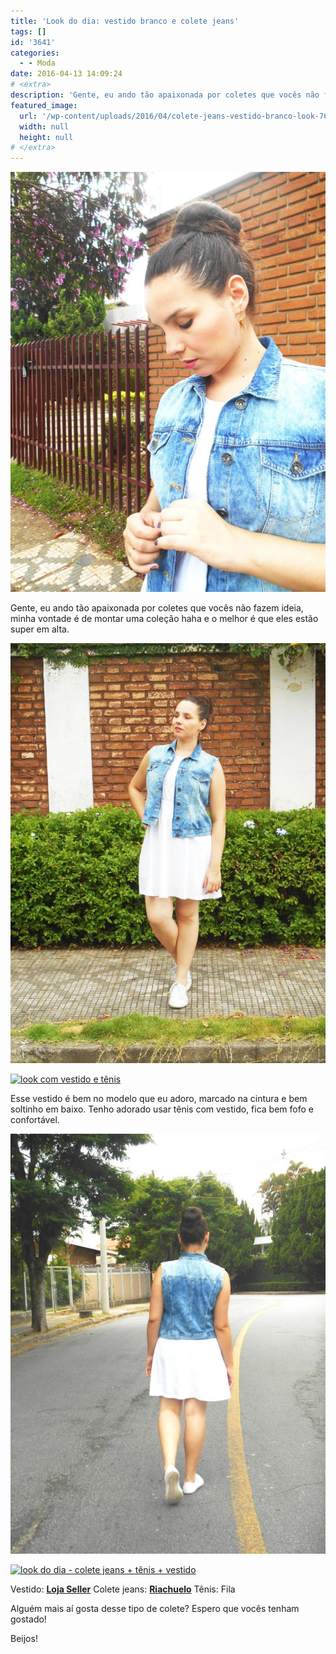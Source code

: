 ```yaml
---
title: 'Look do dia: vestido branco e colete jeans'
tags: []
id: '3641'
categories:
  - - Moda
date: 2016-04-13 14:09:24
# <extra>
description: 'Gente, eu ando tão apaixonada por coletes que vocês não fazem ideia, minha vontade é de montar uma coleção haha e o melhor é que eles estão super em alta. Esse vestido é bem no modelo que eu adoro, marcado na cintura e bem soltinho em baixo. Tenho adorado usar tênis com vestido, fica bem fofo e confortável. Vestido: Loja Seller | Colete jeans: Riachuelo | Tênis: Fila Alguém mais aí gosta desse tipo de colete? Espero que vocês tenham gostado! Beijos!'
featured_image: 
  url: '/wp-content/uploads/2016/04/colete-jeans-vestido-branco-look-768x1024.jpg'
  width: null
  height: null
# </extra>
---
```


[![look com colete jeans](/wp-content/uploads/2016/04/colete-jeans-vestido-branco-look-768x1024.jpg)](/wp-content/uploads/2016/04/colete-jeans-vestido-branco-look.jpg)

Gente, eu ando tão apaixonada por coletes que vocês não fazem ideia, minha vontade é de montar uma coleção haha e o melhor é que eles estão super em alta.

[![vestido branco com tênis e colete](/wp-content/uploads/2016/04/look-vestido-branco-e-colete-jeans-768x1024.jpg)](/wp-content/uploads/2016/04/look-vestido-branco-e-colete-jeans.jpg)

[![look com vestido e tênis](/wp-content/uploads/2016/04/colete-jeans-vestido-tênis-look-do-dia-768x1024.jpg)](/wp-content/uploads/2016/04/colete-jeans-vestido-tênis-look-do-dia.jpg)

Esse vestido é bem no modelo que eu adoro, marcado na cintura e bem soltinho em baixo. Tenho adorado usar tênis com vestido, fica bem fofo e confortável.

[![colete jeans - tênis branco - vestido - look](/wp-content/uploads/2016/04/look-do-dia-vestido-e-colete-768x1024.jpg)](/wp-content/uploads/2016/04/look-do-dia-vestido-e-colete.jpg)

[![look do dia - colete jeans + tênis + vestido ](/wp-content/uploads/2016/04/look-com-colete-jeans-e-tênis-branco-768x1024.jpg)](/wp-content/uploads/2016/04/look-com-colete-jeans-e-tênis-branco.jpg)

Vestido: **[Loja Seller](http://www.lojaseller.com.br/)** Colete jeans: **[Riachuelo](http://www.riachuelo.com.br/)** Tênis: Fila

Alguém mais aí gosta desse tipo de colete? Espero que vocês tenham gostado!

Beijos!
